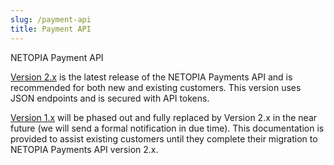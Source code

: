 ```yaml
---
slug: /payment-api
title: Payment API
---
```


NETOPIA Payment API

[Version 2.x](/docs/payment-api/v2.x/intro) is the latest release of the NETOPIA Payments API and is recommended for both new and existing customers. This version uses JSON endpoints and is secured with API tokens. 

[Version 1.x](/docs/payment-api/v1.x) will be phased out and fully replaced by Version 2.x in the near future (we will send a formal notification in due time). This documentation is provided to assist existing customers until they complete their migration to NETOPIA Payments API version 2.x.

